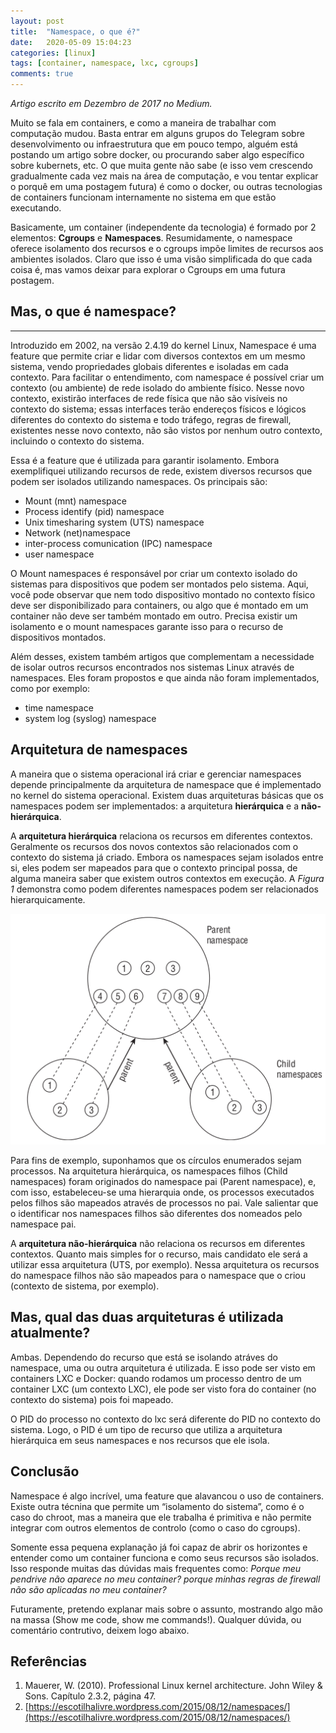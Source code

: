 ```yaml
---
layout: post
title:  "Namespace, o que é?"
date:   2020-05-09 15:04:23
categories: [linux]
tags: [container, namespace, lxc, cgroups]
comments: true
---
```


*Artigo escrito em Dezembro de 2017 no Medium.*

Muito se fala em containers, e como a maneira de trabalhar com computação mudou. Basta entrar em alguns grupos do Telegram sobre desenvolvimento ou infraestrutura que em pouco tempo, alguém está postando um artigo sobre docker, ou procurando saber algo específico sobre kubernets, etc. O que muita gente não sabe (e isso vem crescendo gradualmente cada vez mais na área de computação, e vou tentar explicar o porquê em uma postagem futura) é como o docker, ou outras tecnologias de containers funcionam internamente no sistema em que estão executando.

Basicamente, um container (independente da tecnologia) é formado por 2 elementos: **Cgroups** e **Namespaces**. Resumidamente, o namespace oferece isolamento dos recursos e o cgroups impõe limites de recursos aos ambientes isolados. Claro que isso é uma visão simplificada do que cada coisa é, mas vamos deixar para explorar o Cgroups em uma futura postagem.

## Mas, o que é namespace?
---

Introduzido em 2002, na versão 2.4.19 do kernel Linux, Namespace é uma feature que permite criar e lidar com diversos contextos em um mesmo sistema, vendo propriedades globais diferentes e isoladas em cada contexto. Para facilitar o entendimento, com namespace é possível criar um contexto (ou ambiente) de rede isolado do ambiente físico. Nesse novo contexto, existirão interfaces de rede física que não são visíveis no contexto do sistema; essas interfaces terão endereços físicos e lógicos diferentes do contexto do sistema e todo tráfego, regras de firewall, existentes nesse novo contexto, não são vistos por nenhum outro contexto, incluindo o contexto do sistema.

Essa é a feature que é utilizada para garantir isolamento. Embora exemplifiquei utilizando recursos de rede, existem diversos recursos que podem ser isolados utilizando namespaces. Os principais são:
- Mount (mnt) namespace
- Process identify (pid) namespace
- Unix timesharing system (UTS) namespace
- Network (net)namespace
- inter-process comunication (IPC) namespace
- user namespace

O Mount namespaces é responsável por criar um contexto isolado do sistemas para dispositivos que podem ser montados pelo sistema. Aqui, você pode observar que nem todo dispositivo montado no contexto físico deve ser disponibilizado para containers, ou algo que é montado em um container não deve ser também montado em outro. Precisa existir um isolamento e o mount namespaces garante isso para o recurso de dispositivos montados.

Além desses, existem também artigos que complementam a necessidade de isolar outros recursos encontrados nos sistemas Linux através de namespaces. Eles foram propostos e que ainda não foram implementados, como por exemplo:

- time namespace
- system log (syslog) namespace

## Arquitetura de namespaces

A maneira que o sistema operacional irá criar e gerenciar namespaces depende principalmente da arquitetura de namespace que é implementado no kernel do sistema operacional. Existem duas arquiteturas básicas que os namespaces podem ser implementados: a arquitetura **hierárquica** e a **não-hierárquica**.

A **arquitetura hierárquica** relaciona os recursos em diferentes contextos. Geralmente os recursos dos novos contextos são relacionados com o contexto do sistema já criado. Embora os namespaces sejam isolados entre si, eles podem ser mapeados para que o contexto principal possa, de alguma maneira saber que existem outros contextos em execução. A *Figura 1* demonstra como podem diferentes namespaces podem ser relacionados hierarquicamente.

![alt](arquitetura_namespace.png "Figura 1- Arquitetura hierárquica de namespaces")

Para fins de exemplo, suponhamos que os círculos enumerados sejam processos. Na arquitetura hierárquica, os namespaces filhos (Child namespaces) foram originados do namespace pai (Parent namespace), e, com isso, estabeleceu-se uma hierarquia onde, os processos executados pelos filhos são mapeados através de processos no pai. Vale salientar que o identificar nos namespaces filhos são diferentes dos nomeados pelo namespace pai.

A **arquitetura não-hierárquica** não relaciona os recursos em diferentes contextos. Quanto mais simples for o recurso, mais candidato ele será a utilizar essa arquitetura (UTS, por exemplo). Nessa arquitetura os recursos do namespace filhos não são mapeados para o namespace que o criou (contexto de sistema, por exemplo).

## Mas, qual das duas arquiteturas é utilizada atualmente?

Ambas. Dependendo do recurso que está se isolando atráves do namespace, uma ou outra arquitetura é utilizada. E isso pode ser visto em containers LXC e Docker: quando rodamos um processo dentro de um container LXC (um contexto LXC), ele pode ser visto fora do container (no contexto do sistema) pois foi mapeado.

O PID do processo no contexto do lxc será diferente do PID no contexto do sistema. Logo, o PID é um tipo de recurso que utiliza a arquitetura hierárquica em seus namespaces e nos recursos que ele isola.

## Conclusão

Namespace é algo incrível, uma feature que alavancou o uso de containers. Existe outra técnina que permite um “isolamento do sistema”, como é o caso do chroot, mas a maneira que ele trabalha é primitiva e não permite integrar com outros elementos de controlo (como o caso do cgroups).

Somente essa pequena explanação já foi capaz de abrir os horizontes e entender como um container funciona e como seus recursos são isolados. Isso responde muitas das dúvidas mais frequentes como: *Porque meu pendrive não aparece no meu container? porque minhas regras de firewall não são aplicadas no meu container?*

Futuramente, pretendo explanar mais sobre o assunto, mostrando algo mão na massa (Show me code, show me commands!). Qualquer dúvida, ou comentário contrutivo, deixem logo abaixo.

## Referências

1. Mauerer, W. (2010). Professional Linux kernel architecture. John Wiley & Sons. Capítulo 2.3.2, página 47.
2. [https://escotilhalivre.wordpress.com/2015/08/12/namespaces/](https://escotilhalivre.wordpress.com/2015/08/12/namespaces/)